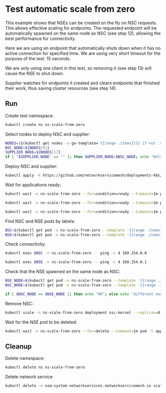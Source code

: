 # Test automatic scale from zero

This example shows that NSEs can be created on the fly on NSC requests.
This allows effective scaling for endpoints.
The requested endpoint will be automatically spawned on the same node as NSC (see step 12),
allowing the best performance for connectivity.

Here we are using an endpoint that automatically shuts down
when it has no active connection for specified time.
We are using very short timeout for the purpose of the test: 15 seconds.

We are only using one client in this test,
so removing it (see step 13) will cause the NSE to shut down.

Supplier watches for endpoints it created
and clears endpoints that finished their work,
thus saving cluster resources (see step 14).

## Run

Create test namespace:
```bash
kubectl create ns ns-scale-from-zero
```

Select nodes to deploy NSC and supplier:
```bash
NODES=($(kubectl get nodes -o go-template='{{range .items}}{{ if not .spec.taints }}{{ .metadata.name }} {{end}}{{end}}'))
NSC_NODE=${NODES[0]}
SUPPLIER_NODE=${NODES[1]}
if [ "$SUPPLIER_NODE" == "" ]; then SUPPLIER_NODE=$NSC_NODE; echo "Only 1 node found, testing that pod is created on the same node is useless"; fi
```

Deploy NSC and supplier:
```bash
kubectl apply -k https://github.com/networkservicemesh/deployments-k8s/examples/features/scale-from-zero?ref=ecc50de69da0faff00233e2f853b484f600e7249
```

Wait for applications ready:
```bash
kubectl wait -n ns-scale-from-zero --for=condition=ready --timeout=1m pod -l app=nse-supplier-k8s
```
```bash
kubectl wait -n ns-scale-from-zero --for=condition=ready --timeout=1m pod -l app=nsc-kernel
```
```bash
kubectl wait -n ns-scale-from-zero --for=condition=ready --timeout=1m pod -l app=nse-icmp-responder
```

Find NSC and NSE pods by labels:
```bash
NSC=$(kubectl get pod -n ns-scale-from-zero --template '{{range .items}}{{.metadata.name}}{{"\n"}}{{end}}' -l app=nsc-kernel)
NSE=$(kubectl get pod -n ns-scale-from-zero --template '{{range .items}}{{.metadata.name}}{{"\n"}}{{end}}' -l app=nse-icmp-responder)
```

Check connectivity:
```bash
kubectl exec $NSC -n ns-scale-from-zero -- ping -c 4 169.254.0.0
```
```bash
kubectl exec $NSE -n ns-scale-from-zero -- ping -c 4 169.254.0.1
```

Check that the NSE spawned on the same node as NSC:
```bash
NSE_NODE=$(kubectl get pod -n ns-scale-from-zero --template '{{range .items}}{{.spec.nodeName}}{{"\n"}}{{end}}' -l app=nse-icmp-responder)
NSC_NODE=$(kubectl get pod -n ns-scale-from-zero --template '{{range .items}}{{.spec.nodeName}}{{"\n"}}{{end}}' -l app=nsc-kernel)
```
```bash
if [ $NSC_NODE == $NSE_NODE ]; then echo "OK"; else echo "different nodes"; false; fi
```

Remove NSC:
```bash
kubectl scale -n ns-scale-from-zero deployment nsc-kernel --replicas=0
```

Wait for the NSE pod to be deleted:
```bash
kubectl wait -n ns-scale-from-zero --for=delete --timeout=1m pod -l app=nse-icmp-responder
```

## Cleanup

Delete namespace:
```bash
kubectl delete ns ns-scale-from-zero
```
Delete network service:
```bash
kubectl delete -n nsm-system networkservices.networkservicemesh.io scale-from-zero
```
